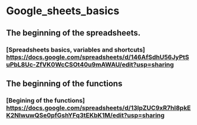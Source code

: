 # Google_sheets_basics

## The beginning of the spreadsheets.
### [Spreadsheets basics, variables and shortcuts] https://docs.google.com/spreadsheets/d/146AfSdhU56JyPtSuPbL8Uc-ZfVK0WcCSOt40u9mAWAU/edit?usp=sharing

## The beginning of the functions
### [Begining of the functions] https://docs.google.com/spreadsheets/d/13lpZUC9xR7hl8pkEK2NlwuwQSe0pfGshYFq3tEKbK1M/edit?usp=sharing
